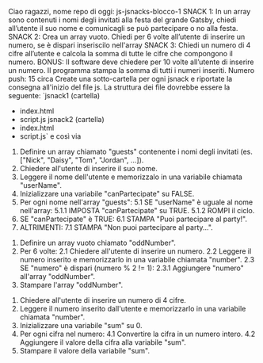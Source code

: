 <!-------------------------
     CONSEGNA ESERCIZIO
-------------------------->
Ciao ragazzi,
nome repo di oggi: js-jsnacks-blocco-1
SNACK 1:
In un array sono contenuti i nomi degli invitati alla festa del grande Gatsby, chiedi all’utente il suo nome e comunicagli se può partecipare o no alla festa.
SNACK 2:
Crea un array vuoto.
Chiedi per 6 volte all’utente di inserire un numero, se è dispari inseriscilo nell'array
SNACK 3:
Chiedi un numero di 4 cifre all’utente
e calcola la somma di tutte le cifre che compongono il numero.
BONUS:
Il software deve chiedere per 10 volte all’utente di inserire un numero.
Il programma stampa la somma di tutti i numeri inseriti.
Numero push: 15 circa
Create una sotto-cartella per ogni jsnack e riportate la consegna all'inizio del file js.
La struttura dei file dovrebbe essere la seguente:
`jsnack1 (cartella)
- index.html
- script.js
jsnack2 (cartella)
- index.html
- script.js`
e così via




<!----------------------------
    PSEUDO-CODICE JSNACK1
----------------------------->
1. Definire un array chiamato "guests" contenente i nomi degli invitati (es. ["Nick", "Daisy", "Tom", "Jordan", ...]).
2. Chiedere all'utente di inserire il suo nome.
3. Leggere il nome dell'utente e memorizzalo in una variabile chiamata "userName".
4. Inizializzare una variabile "canPartecipate" su FALSE.
5. Per ogni nome nell'array "guests":
    5.1 SE "userName" è uguale al nome nell'array:
        5.1.1 IMPOSTA "canPartecipate" su TRUE.
        5.1.2 ROMPI il ciclo.
6. SE "canPartecipate" è TRUE:
    6.1 STAMPA "Puoi partecipare al party!".
7. ALTRIMENTI:
    7.1 STAMPA "Non puoi partecipare al party...".




<!----------------------------
    PSEUDO-CODICE JSNACK2
----------------------------->
1.   Definire un array vuoto chiamato "oddNumber".
2.   Per 6 volte:
     2.1 Chiedere all'utente di inserire un numero.
     2.2 Leggere il numero inserito e memorizzarlo in una variabile chiamata "number".
     2.3 SE "numero" è dispari (numero % 2 != 1):
          2.3.1 Aggiungere "numero" all'array "oddNumber".
3. Stampare l'array "oddNumber".




<!----------------------------
    PSEUDO-CODICE JSNACK3
----------------------------->
1.  Chiedere all'utente di inserire un numero di 4 cifre.
2.  Leggere il numero inserito dall'utente e memorizzarlo in una variabile chiamata "number".
3.  Inizializzare una variabile "sum" su 0.
4.  Per ogni cifra nel numero:
        4.1 Convertire la cifra in un numero intero.
        4.2 Aggiungere il valore della cifra alla variabile "sum".
5.  Stampare il valore della variabile "sum".